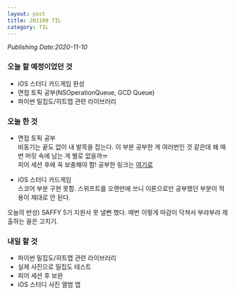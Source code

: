 ```yaml
---
layout: post
title: 201109 TIL
category: TIL
---
```

*Publishing Date:2020-11-10*

### 오늘 할 예정이었던 것
* iOS 스터디 카드게임 완성
* 면접 토픽 공부(NSOperationQueue, GCD Queue)
* 파이썬 밀집도/히트맵 관련 라이브러리

### 오늘 한 것
* 면접 토픽 공부  
비동기는 끝도 없이 내 발목을 잡는다. 이 부분 공부한 게 여러번인 것 같은데 왜 매번 머릿 속에 남는 게 별로 없을까ㅠ  
피어 세션 후에 꼭 보충해야 함! 공부한 링크는 [여기로](https://devejs.github.io/ios/2020/11/09/ios-async-queue.html)


* iOS 스터디 카드게임  
스코어 부분 구현 못함. 스위프트를 오랜만에 쓰니 이론으로만 공부했던 부분이 적용이 제대로 안 된다.

오늘의 반성)
SAFFY 5기 지원서 못 낼뻔 했다. 매번 이렇게 마감이 닥쳐서 부랴부랴 제출하는 꼴은 고치기.

### 내일 할 것
* 파이썬 밀집도/히트맵 관련 라이브러리
* 실제 사진으로 밀집도 테스트
* 피어 세션 후 보완
* iOS 스터디 사진 앨범 앱
